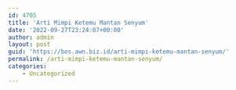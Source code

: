 ```yaml
---
id: 4705
title: 'Arti Mimpi Ketemu Mantan Senyum'
date: '2022-09-27T23:24:07+00:00'
author: admin
layout: post
guid: 'https://bos.awn.biz.id/arti-mimpi-ketemu-mantan-senyum/'
permalink: /arti-mimpi-ketemu-mantan-senyum/
categories:
    - Uncategorized
---
```


